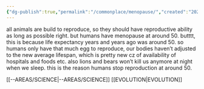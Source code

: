 ```yaml
---
{"dg-publish":true,"permalink":"/commonplace/menopause/","created":"2025-03-23T12:36:43.091+08:00"}
---
```



all animals are build to reproduce, so they should have reproductive ability as long as possible right. but humans have menopause at around 50. butttt, this is because life expectancy years and years ago was around 50. so humans only have that much egg to reproduce, our bodies haven’t adjusted to the new average lifespan, which is pretty new cz of availability of hospitals and foods etc. also lions and bears won’t kill us anymore at night when we sleep. 
this is the reason humans stop reproduction at around 50.

[[--AREAS/SCIENCE\|--AREAS/SCIENCE]]
[[EVOLUTION\|EVOLUTION]]
